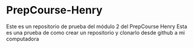 # PrepCourse-Henry
Este es un repositorio de prueba del módulo 2 del PrepCourse Henry
Esta es una prueba de como crear un repositorio y clonarlo desde github a mi computadora
